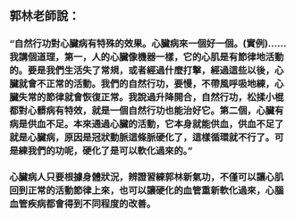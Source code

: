 ## 郭林老師說：

### “自然行功對心臟病有特殊的效果。心臟病來一個好一個。(實例)......我講個道理，第一，人的心臟像機器一樣，它的心肌是有節律地活動的。要是我們生活失了常規，或者經過什麼打擊，經過這些以後，心臟就會不正常的活動。我們的自然行功，要慢，不帶風呼吸地練，心臟失常的節律就會恢復正常。我說過升降開合，自然行功，松揉小棍都對心髒病有特效，就是一個自然行功也能治好它。第二個，心臟有病是供血不足。本來通過心臟的活動，它本身就能供血，供血不足了就是心臟病，原因是冠狀動脈這條脈硬化了，這樣循環就不行了。可是練我們的功呢，硬化了是可以軟化過來的。”

### 心臟病人只要根據身體狀況，辨證習練郭林新氣功，不僅可以讓心肌回到正常的活動節律上來，也可以讓硬化的血管重新軟化過來，心腦血管疾病都會得到不同程度的改善。
